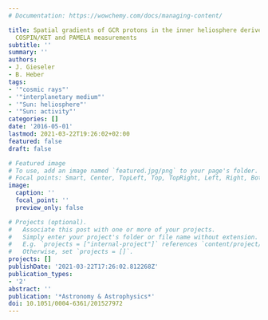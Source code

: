 ```yaml
---
# Documentation: https://wowchemy.com/docs/managing-content/

title: Spatial gradients of GCR protons in the inner heliosphere derived from Ulysses
  COSPIN/KET and PAMELA measurements
subtitle: ''
summary: ''
authors:
- J. Gieseler
- B. Heber
tags:
- '"cosmic rays"'
- '"interplanetary medium"'
- '"Sun: heliosphere"'
- '"Sun: activity"'
categories: []
date: '2016-05-01'
lastmod: 2021-03-22T19:26:02+02:00
featured: false
draft: false

# Featured image
# To use, add an image named `featured.jpg/png` to your page's folder.
# Focal points: Smart, Center, TopLeft, Top, TopRight, Left, Right, BottomLeft, Bottom, BottomRight.
image:
  caption: ''
  focal_point: ''
  preview_only: false

# Projects (optional).
#   Associate this post with one or more of your projects.
#   Simply enter your project's folder or file name without extension.
#   E.g. `projects = ["internal-project"]` references `content/project/deep-learning/index.md`.
#   Otherwise, set `projects = []`.
projects: []
publishDate: '2021-03-22T17:26:02.812268Z'
publication_types:
- '2'
abstract: ''
publication: '*Astronomy & Astrophysics*'
doi: 10.1051/0004-6361/201527972
---
```

